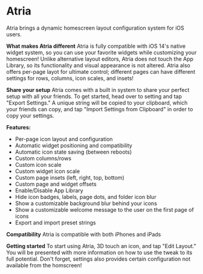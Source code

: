 # Atria
Atria brings a dynamic homescreen layout configuration system for iOS users.

**What makes Atria different**
Atria is fully compatible with iOS 14's native widget system, so you can use your favorite widgets while customizing your homescreen! Unlike alternative layout editors, Atria does not touch the App Library, so its functionality and visual appearance is not altered. Atria also offers per-page layot for ultimate control; different pages can have different settings for rows, columns, icon scales, and insets!

**Share your setup**
Atria comes with a built in system to share your perfect setup with all your friends. To get started, head over to setting and tap "Export Settings." A unique string will be copied to your clipboard, which your friends can copy, and tap "Import Settings from Clipboard" in order to copy your settings.

**Features:**
- Per-page icon layout and configuration
- Automatic widget positioning and compatibility
- Automatic icon state saving (between reboots)
- Custom columns/rows
- Custom icon scale
- Custom widget icon scale
- Custom page insets (left, right, top, bottom)
- Custom page and widget offsets
- Enable/Disable App Library
- Hide icon badges, labels, page dots, and folder icon blur
- Show a customizable background blur behind your icons
- Show a customizable welcome message to the user on the first page of icons
- Export and import preset strings

**Compatibility**
Atria is compatible with both iPhones and iPads

**Getting started**
To start using Atria, 3D touch an icon, and tap "Edit Layout." You will be presented with more information on how to use the tweak to its full potential. Don't forget, settings also provides certain configuration not available from the homscreen!
